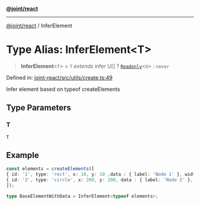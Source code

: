 [**@joint/react**](../README.md)

***

[@joint/react](../README.md) / InferElement

# Type Alias: InferElement\<T\>

> **InferElement**\<`T`\> = `T` *extends* infer U[] ? [`Readonly`](https://www.typescriptlang.org/docs/handbook/utility-types.html#readonlytype)\<`U`\> : `never`

Defined in: [joint-react/src/utils/create.ts:49](https://github.com/samuelgja/joint/blob/main/packages/joint-react/src/utils/create.ts#L49)

Infer element based on typeof createElements

## Type Parameters

### T

`T`

## Example

```ts
const elements = createElements([
{ id: '1', type: 'rect', x: 10, y: 10 ,data : { label: 'Node 1' }, width: 100, height: 100 },
{ id: '2', type: 'circle', x: 200, y: 200, data : { label: 'Node 2' }, width: 100, height: 100 },
]);

type BaseElementWithData = InferElement<typeof elements>;
```
